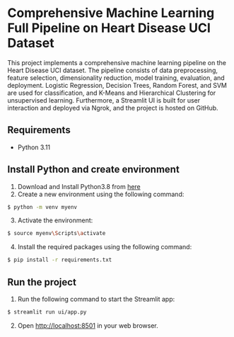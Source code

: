 # Comprehensive Machine Learning Full Pipeline on Heart Disease UCI Dataset

This project implements a comprehensive machine learning pipeline on the Heart Disease UCI dataset. The pipeline consists of data preprocessing, feature selection, dimensionality reduction, model training, evaluation, and deployment. Logistic Regression, Decision Trees, Random Forest, and SVM are used for classification, and K-Means and Hierarchical Clustering for unsupervised learning. Furthermore, a Streamlit UI is built for user interaction and deployed via Ngrok, and the project is hosted on GitHub.

## Requirements

- Python 3.11

## Install Python and create environment

1. Download and Install Python3.8 from [here](https://www.python.org/downloads/release/python-3119/)
2. Create a new environment using the following command:

```bash
$ python -m venv myenv
```

3. Activate the environment:

```bash
$ source myenv\Scripts\activate
```

4. Install the required packages using the following command:

```bash
$ pip install -r requirements.txt
```

## Run the project

1. Run the following command to start the Streamlit app:

```bash
$ streamlit run ui/app.py
```

2. Open [http://localhost:8501](http://localhost:8501) in your web browser.
